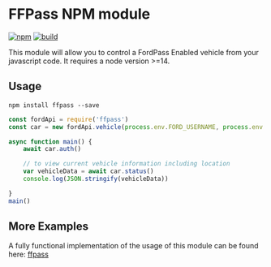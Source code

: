 # FFPass NPM module
[![npm](https://img.shields.io/npm/v/ffpass)](https://www.npmjs.com/package/ffpass)
[![build](https://github.com/d4v3y0rk/ffpass-module/actions/workflows/npm-publish.yml/badge.svg)](https://github.com/d4v3y0rk/ffpass-module/actions/workflows/npm-publish.yml)

This module will allow you to control a FordPass Enabled vehicle from your javascript code.
It requires a node version >=14.


## Usage 

`npm install ffpass --save`

```javascript
const fordApi = require('ffpass')
const car = new fordApi.vehicle(process.env.FORD_USERNAME, process.env.FORD_PASSWORD, process.env.VIN)

async function main() {
    await car.auth()

    // to view current vehicle information including location
    var vehicleData = await car.status()
    console.log(JSON.stringify(vehicleData))

}
main()
```

## More Examples

A fully functional implementation of the usage of this module can be found here: [ffpass](https://github.com/d4v3y0rk/ffpass)